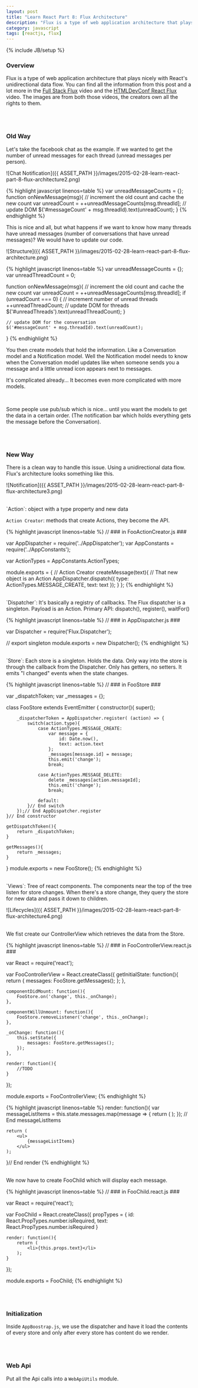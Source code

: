 ```yaml
---
layout: post
title: "Learn React Part 8: Flux Architecture"
description: "Flux is a type of web application architecture that plays nicely with React's unidirectional data flow. You can find all the information from this post and a lot more in the [Full Stack Flux](https://www.youtube.com/watch?v=KtmjkCuV-EU) video and the [HTMLDevConf React Flux](https://www.youtube.com/watch?v=Bic_sFiaNDI) video. The images are from both those videos, the creators own all the rights to them."
category: javascript
tags: [reactjs, flux]
---
```

{% include JB/setup %}

<!-- Overview -->
<h3>Overview</h3>

Flux is a type of web application architecture that plays nicely with React's unidirectional data flow. You can find all the information from this post and a lot more in the [Full Stack Flux](https://www.youtube.com/watch?v=KtmjkCuV-EU) video and the [HTMLDevConf React Flux](https://www.youtube.com/watch?v=Bic_sFiaNDI) video. The images are from both those videos, the creators own all the rights to them.

<br /><br />
<!-- Old Way -->
<h3>Old Way</h3>

Let's take the facebook chat as the example. If we wanted to get the number of unread messages for each thread (unread messages per person).

![Chat Notification]({{ ASSET_PATH }}/images/2015-02-28-learn-react-part-8-flux-architecture2.png)

<!-- Code _______________________________________-->
{% highlight javascript linenos=table  %}
var unreadMessageCounts = {};
function onNewMessage(msg){
    // increment the old count and cache the new count
    var unreadCount = ++unreadMessageCounts[msg.threadId];
    // update DOM
    $('#messageCount' + msg.threadId).text(unreadCount);
}
{% endhighlight %}
<!-- /Code ^^^^^^^^^^^^^^^^^^^^^^^^^^^^^^^^^^^^^^-->

This is nice and all, but what happens if we want to know how many threads have unread messages (number of conversations that have unread messages)? We would have to update our code.

![Structure]({{ ASSET_PATH }}/images/2015-02-28-learn-react-part-8-flux-architecture.png)

<!-- Code _______________________________________-->
{% highlight javascript linenos=table  %}
var unreadMessageCounts = {};
var unreadThreadCount = 0;

function onNewMessage(msg){
    // increment the old count and cache the new count
    var unreadCount = ++unreadMessageCounts[msg.threadId];
    if (unreadCount === 0) {
        // increment number of unread threads
        ++unreadThreadCount;
        // update DOM for threads
        $('#unreadThreads').text(unreadThreadCount);
    }

    // update DOM for the conversation
    $('#messageCount' + msg.threadId).text(unreadCount);
}
{% endhighlight %}
<!-- /Code ^^^^^^^^^^^^^^^^^^^^^^^^^^^^^^^^^^^^^^-->

You then create models that hold the information. Like a Conversation model and a Notification model. Well the Notification model needs to know when the Conversation model updates like when someone sends you a message and a little unread icon appears next to messages.

It's complicated already... It becomes even more complicated with more models.

<br />

Some people use pub/sub which is nice... until you want the models to get the data in a certain order. (The notification bar which holds everything gets the message before the Conversation).

<br /><br />
<!-- New Way -->
<h3>New Way</h3>

There is a clean way to handle this issue. Using a unidirectional data flow. Flux's architecture looks something like this.

![Notification]({{ ASSET_PATH }}/images/2015-02-28-learn-react-part-8-flux-architecture3.png)



<br />
`Action`: object with a type property and new data

`Action Creator`: methods that create Actions, they become the API.

<!-- Code _______________________________________-->
{% highlight javascript linenos=table  %}
// ### in FooActionCreator.js ###

var AppDispatcher = require('../AppDispatcher');
var AppConstants = require('../AppConstants');

var ActionTypes = AppConstants.ActionTypes;

module.exports = {
    // Action Creator
    createMessage(text){
        // That new object is an Action
        AppDispatcher.dispatch({
            type: ActionTypes.MESSAGE_CREATE,
            text: text
        });
    }
};
{% endhighlight %}
<!-- /Code ^^^^^^^^^^^^^^^^^^^^^^^^^^^^^^^^^^^^^^-->



<br />
`Dispatcher`: It's basically a registry of callbacks. The Flux dispatcher is a singleton. Payload is an Action. Primary API: dispatch(), register(), waitFor()

<!-- Code _______________________________________-->
{% highlight javascript linenos=table  %}
// ### in AppDispatcher.js ###

var Dispatcher = require('Flux.Dispatcher');

// export singleton
module.exports = new Dispatcher();
{% endhighlight %}
<!-- /Code ^^^^^^^^^^^^^^^^^^^^^^^^^^^^^^^^^^^^^^-->



<br />
`Store`: Each store is a singleton. Holds the data. Only way into the store is through the callback from the Dispatcher. Only has getters, no setters. It emits "I changed" events when the state changes.

<!-- Code _______________________________________-->
{% highlight javascript linenos=table  %}
// ### in FooStore ###

var _dispatchToken;
var _messages = {};

class FooStore extends EventEmitter {
    constructor(){
        super();

        _dispatcherToken = AppDispatcher.register( (action) => {
            switch(action.type){
                case ActionTypes.MESSAGE_CREATE:
                    var message = {
                        id: Date.now(),
                        text: action.text
                    };
                    _messages[message.id] = message;
                    this.emit('change');
                    break;

                case ActionTypes.MESSAGE_DELETE:
                    delete _messages[action.messageId];
                    this.emit('change');
                    break;

                default:
            }// End switch
        });// End AppDispatcher.register
    }// End constructor

    getDispatchToken(){
        return _dispatchToken;
    }

    getMessages(){
        return _messages;
    }
}
module.exports = new FooStore();
{% endhighlight %}
<!-- /Code ^^^^^^^^^^^^^^^^^^^^^^^^^^^^^^^^^^^^^^-->

<br />
`Views`: Tree of react components. The components near the top of the tree listen for store changes. When there's a store change, they query the store for new data and pass it down to children.

![Lifecycles]({{ ASSET_PATH }}/images/2015-02-28-learn-react-part-8-flux-architecture4.png)

<br />
We fist create our ControllerView which retrieves the data from the Store.

<!-- Code _______________________________________-->
{% highlight javascript linenos=table  %}
// ### in FooControllerView.react.js ###

var React = require('react');

var FooControllerView = React.createClass({
    getInitialState: function(){
        return {
            messages: FooStore.getMessages();
        };
    },

    componentDidMount: function(){
        FooStore.on('change', this._onChange);
    },

    componentWillUnmount: function(){
        FooStore.removeListener('change', this._onChange);
    },

    _onChange: function(){
        this.setState({
            messages: FooStore.getMessages();
        });
    },

    render: function(){
        //TODO
    }
});

module.exports = FooControllerView;
{% endhighlight %}
<!-- /Code ^^^^^^^^^^^^^^^^^^^^^^^^^^^^^^^^^^^^^^-->

<!-- Code _______________________________________-->
{% highlight javascript linenos=table  %}
render: function(){
    var messageListItems = this.state.messages.map(message => {
        return (
            <FooChild
                key={message.id}
                id={message.id}
                text={message.text}
            />
        );
    }); // End messageListItems

    return (
        <ul>
            {messageListItems}
        </ul>
    );
}// End render
{% endhighlight %}
<!-- /Code ^^^^^^^^^^^^^^^^^^^^^^^^^^^^^^^^^^^^^^-->

<br />
We now have to create FooChild which will display each message.

<!-- Code _______________________________________-->
{% highlight javascript linenos=table  %}
// ### in FooChild.react.js ###

var React = require('react');

var FooChild = React.createClass({
    propTypes = {
        id: React.PropTypes.number.isRequired,
        text: React.PropTypes.number.isRequired
    }

    render: function(){
        return (
            <li>{this.props.text}</li>
        );
    }
});

module.exports = FooChild;
{% endhighlight %}
<!-- /Code ^^^^^^^^^^^^^^^^^^^^^^^^^^^^^^^^^^^^^^-->

<!-- Initialization -->
<br /><br />
<h3>Initialization</h3>

Inside `AppBoostrap.js`, we use the dispatcher and have it load the contents of every store and only after every store has content do we render.

<!-- Web Api -->
<br /><br />
<h3>Web Api</h3>

Put all the Api calls into a `WebApiUtils` module.
